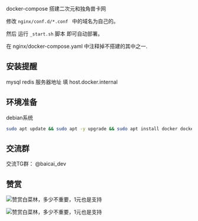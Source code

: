 docker-compose 
搭建二次元和独角兽卡网


修改 
```nginx/conf.d/*.conf ```
中的域名为自己的。

然后 运行 
```_start.sh```
脚本 即可自动部署。


在 nginx/docker-compose.yaml 中注释掉不搭建的其中之一.

##  安装提醒

mysql redis 服务器地址 填 host.docker.internal

##  环境准备
debian系统
```bash
sudo apt update && sudo apt -y upgrade && sudo apt install docker docker.io docker-compose
```
##  交流群

交流TG群： @baicai_dev


## 赞赏
![赞赏白菜林，多少不重要，1元也是支持](https://cdn.jsdelivr.net/gh/clin003/cdn/assets/images/zanalipay.jpg)

![赞赏白菜林，多少不重要，1元也是支持](https://cdn.jsdelivr.net/gh/clin003/cdn/assets/images/zanweixin.jpg)